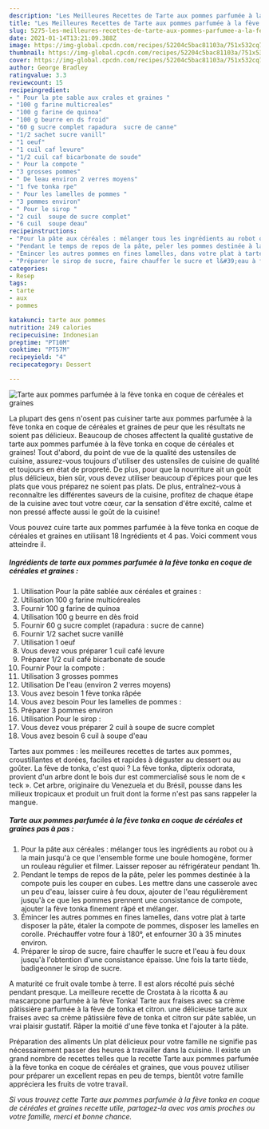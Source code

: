 ```yaml
---
description: "Les Meilleures Recettes de Tarte aux pommes parfumée à la fève tonka en coque de céréales et graines"
title: "Les Meilleures Recettes de Tarte aux pommes parfumée à la fève tonka en coque de céréales et graines"
slug: 5275-les-meilleures-recettes-de-tarte-aux-pommes-parfumee-a-la-feve-tonka-en-coque-de-cereales-et-graines
date: 2021-01-14T13:21:09.388Z
image: https://img-global.cpcdn.com/recipes/52204c5bac81103a/751x532cq70/tarte-aux-pommes-parfumee-a-la-feve-tonka-en-coque-de-cereales-et-graines-photo-principale-de-la-recette.jpg
thumbnail: https://img-global.cpcdn.com/recipes/52204c5bac81103a/751x532cq70/tarte-aux-pommes-parfumee-a-la-feve-tonka-en-coque-de-cereales-et-graines-photo-principale-de-la-recette.jpg
cover: https://img-global.cpcdn.com/recipes/52204c5bac81103a/751x532cq70/tarte-aux-pommes-parfumee-a-la-feve-tonka-en-coque-de-cereales-et-graines-photo-principale-de-la-recette.jpg
author: George Bradley
ratingvalue: 3.3
reviewcount: 15
recipeingredient:
- " Pour la pte sable aux crales et graines "
- "100 g farine multicreales"
- "100 g farine de quinoa"
- "100 g beurre en ds froid"
- "60 g sucre complet rapadura  sucre de canne"
- "1/2 sachet sucre vanill"
- "1 oeuf"
- "1 cuil caf levure"
- "1/2 cuil caf bicarbonate de soude"
- " Pour la compote "
- "3 grosses pommes"
- " De leau environ 2 verres moyens"
- "1 fve tonka rpe"
- " Pour les lamelles de pommes "
- "3 pommes environ"
- " Pour le sirop "
- "2 cuil  soupe de sucre complet"
- "6 cuil  soupe deau"
recipeinstructions:
- "Pour la pâte aux céréales : mélanger tous les ingrédients au robot ou à la main jusqu&#39;à ce que l&#39;ensemble forme une boule homogène, former un rouleau régulier et filmer. Laisser reposer au réfrigérateur pendant 1h."
- "Pendant le temps de repos de la pâte, peler les pommes destinée à la compote puis les couper en cubes. Les mettre dans une casserole avec un peu d&#39;eau, laisser cuire à feu doux, ajouter de l&#39;eau régulièrement jusqu&#39;à ce que les pommes prennent une consistance de compote, ajouter la fève tonka finement râpé et mélanger."
- "Émincer les autres pommes en fines lamelles, dans votre plat à tarte disposer la pâte, étaler la compote de pommes, disposer les lamelles en corolle. Préchauffer votre four à 180°, et enfourner 30 à 35 minutes environ."
- "Préparer le sirop de sucre, faire chauffer le sucre et l&#39;eau à feu doux jusqu&#39;à l&#39;obtention d&#39;une consistance épaisse. Une fois la tarte tiède, badigeonner le sirop de sucre."
categories:
- Resep
tags:
- tarte
- aux
- pommes

katakunci: tarte aux pommes 
nutrition: 249 calories
recipecuisine: Indonesian
preptime: "PT10M"
cooktime: "PT57M"
recipeyield: "4"
recipecategory: Dessert

---
```



![Tarte aux pommes parfumée à la fève tonka en coque de céréales et graines](https://img-global.cpcdn.com/recipes/52204c5bac81103a/751x532cq70/tarte-aux-pommes-parfumee-a-la-feve-tonka-en-coque-de-cereales-et-graines-photo-principale-de-la-recette.jpg)

La plupart des gens n'osent pas cuisiner tarte aux pommes parfumée à la fève tonka en coque de céréales et graines de peur que les résultats ne soient pas délicieux. Beaucoup de choses affectent la qualité gustative de tarte aux pommes parfumée à la fève tonka en coque de céréales et graines! Tout d'abord, du point de vue de la qualité des ustensiles de cuisine, assurez-vous toujours d'utiliser des ustensiles de cuisine de qualité et toujours en état de propreté. De plus, pour que la nourriture ait un goût plus délicieux, bien sûr, vous devez utiliser beaucoup d'épices pour que les plats que vous préparez ne soient pas plats. De plus, entraînez-vous à reconnaître les différentes saveurs de la cuisine, profitez de chaque étape de la cuisine avec tout votre cœur, car la sensation d'être excité, calme et non pressé affecte aussi le goût de la cuisine!

<!--inarticleads1-->

Vous pouvez cuire tarte aux pommes parfumée à la fève tonka en coque de céréales et graines en utilisant 18 Ingrédients et 4 pas. Voici comment vous atteindre il.

##### Ingrédients de tarte aux pommes parfumée à la fève tonka en coque de céréales et graines :

1. Utilisation  Pour la pâte sablée aux céréales et graines :
1. Utilisation 100 g farine multicéreales
1. Fournir 100 g farine de quinoa
1. Utilisation 100 g beurre en dès froid
1. Fournir 60 g sucre complet (rapadura : sucre de canne)
1. Fournir 1/2 sachet sucre vanillé
1. Utilisation 1 oeuf
1. Vous devez vous préparer 1 cuil café levure
1. Préparer 1/2 cuil café bicarbonate de soude
1. Fournir  Pour la compote :
1. Utilisation 3 grosses pommes
1. Utilisation  De l&#39;eau (environ 2 verres moyens)
1. Vous avez besoin 1 fève tonka râpée
1. Vous avez besoin  Pour les lamelles de pommes :
1. Préparer 3 pommes environ
1. Utilisation  Pour le sirop :
1. Vous devez vous préparer 2 cuil à soupe de sucre complet
1. Vous avez besoin 6 cuil à soupe d&#39;eau


Tartes aux pommes : les meilleures recettes de tartes aux pommes, croustillantes et dorées, faciles et rapides à déguster au dessert ou au goûter. La fève de tonka, c&#39;est quoi ? La fève tonka, dipterix odorata, provient d&#39;un arbre dont le bois dur est commercialisé sous le nom de « teck ». Cet arbre, originaire du Venezuela et du Brésil, pousse dans les milieux tropicaux et produit un fruit dont la forme n&#39;est pas sans rappeler la mangue. 

<!--inarticleads2-->

##### Tarte aux pommes parfumée à la fève tonka en coque de céréales et graines pas à pas :

1. Pour la pâte aux céréales : mélanger tous les ingrédients au robot ou à la main jusqu&#39;à ce que l&#39;ensemble forme une boule homogène, former un rouleau régulier et filmer. Laisser reposer au réfrigérateur pendant 1h.
1. Pendant le temps de repos de la pâte, peler les pommes destinée à la compote puis les couper en cubes. Les mettre dans une casserole avec un peu d&#39;eau, laisser cuire à feu doux, ajouter de l&#39;eau régulièrement jusqu&#39;à ce que les pommes prennent une consistance de compote, ajouter la fève tonka finement râpé et mélanger.
1. Émincer les autres pommes en fines lamelles, dans votre plat à tarte disposer la pâte, étaler la compote de pommes, disposer les lamelles en corolle. Préchauffer votre four à 180°, et enfourner 30 à 35 minutes environ.
1. Préparer le sirop de sucre, faire chauffer le sucre et l&#39;eau à feu doux jusqu&#39;à l&#39;obtention d&#39;une consistance épaisse. Une fois la tarte tiède, badigeonner le sirop de sucre.


A maturité ce fruit ovale tombe à terre. Il est alors récolté puis séché pendant presque. La meilleure recette de Crostata à la ricotta &amp; au mascarpone parfumée à la fève Tonka! Tarte aux fraises avec sa crème pâtissière parfumée à la fève de tonka et citron. une délicieuse tarte aux fraises avec sa crème pâtissière fève de tonka et citron sur pâte sablée, un vrai plaisir gustatif. Râper la moitié d&#39;une fève tonka et l&#39;ajouter à la pâte. 

<!--inarticleads1-->

<p>
Préparation des aliments Un plat délicieux pour votre famille ne signifie pas nécessairement passer des heures à travailler dans la cuisine. Il existe un grand nombre de recettes telles que la recette Tarte aux pommes parfumée à la fève tonka en coque de céréales et graines, que vous pouvez utiliser pour préparer un excellent repas en peu de temps, bientôt votre famille appréciera les fruits de votre travail.
</p>

<p>
<i>Si vous trouvez cette Tarte aux pommes parfumée à la fève tonka en coque de céréales et graines recette utile, partagez-la avec vos amis proches ou votre famille, merci et bonne chance.</i>
</p>
